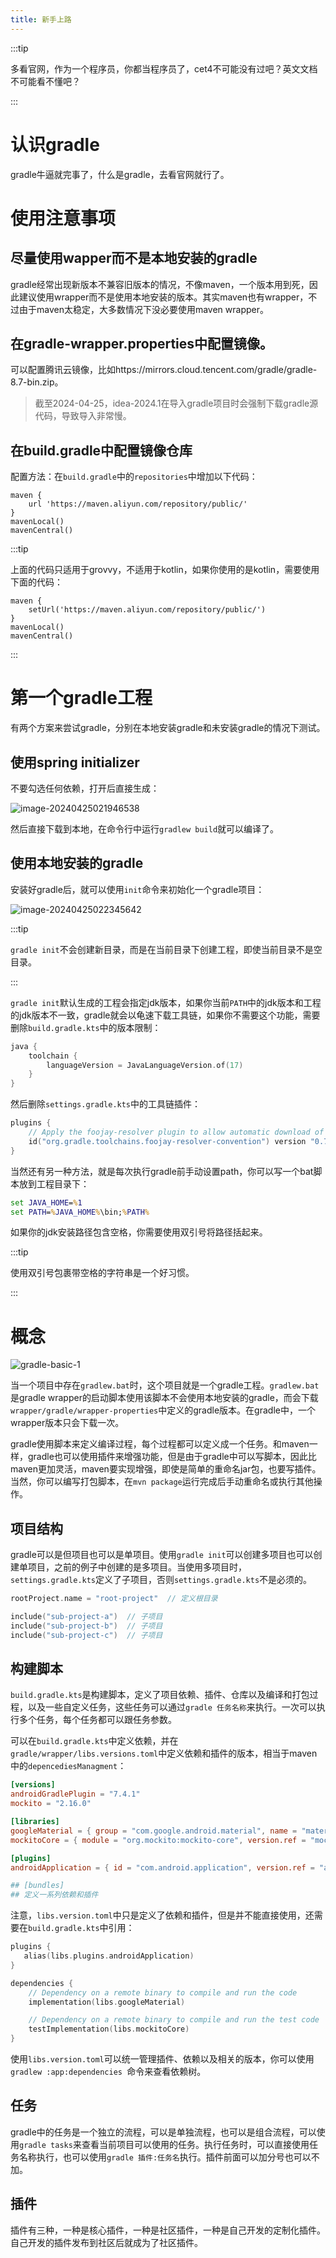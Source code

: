 ```yaml
---
title: 新手上路
---
```


:::tip

多看官网，作为一个程序员，你都当程序员了，cet4不可能没有过吧？英文文档不可能看不懂吧？

:::

# 认识gradle

gradle牛逼就完事了，什么是gradle，去看官网就行了。

# 使用注意事项

## 尽量使用wapper而不是本地安装的gradle

gradle经常出现新版本不兼容旧版本的情况，不像maven，一个版本用到死，因此建议使用wrapper而不是使用本地安装的版本。其实maven也有wrapper，不过由于maven太稳定，大多数情况下没必要使用maven wrapper。

## 在gradle-wrapper.properties中配置镜像。

可以配置腾讯云镜像，比如https\://mirrors.cloud.tencent.com/gradle/gradle-8.7-bin.zip。

> 截至2024-04-25，idea-2024.1在导入gradle项目时会强制下载gradle源代码，导致导入非常慢。

## 在build.gradle中配置镜像仓库

配置方法：在`build.gradle`中的`repositories`中增加以下代码：

```
maven {
    url 'https://maven.aliyun.com/repository/public/'
}
mavenLocal()
mavenCentral()
```

:::tip

上面的代码只适用于grovvy，不适用于kotlin，如果你使用的是kotlin，需要使用下面的代码：

```
maven {
    setUrl('https://maven.aliyun.com/repository/public/')
}
mavenLocal()
mavenCentral()
```

:::

# 第一个gradle工程

有两个方案来尝试gradle，分别在本地安装gradle和未安装gradle的情况下测试。

## 使用spring initializer

不要勾选任何依赖，打开后直接生成：

![image-20240425021946538](https://picture-home.obs.cn-south-1.myhuaweicloud.com/markdown-picture/202404250219663.png)

然后直接下载到本地，在命令行中运行`gradlew build`就可以编译了。

## 使用本地安装的gradle

安装好gradle后，就可以使用`init`命令来初始化一个gradle项目：

![image-20240425022345642](https://picture-home.obs.cn-south-1.myhuaweicloud.com/markdown-picture/202404250223747.png)

:::tip

`gradle init`不会创建新目录，而是在当前目录下创建工程，即使当前目录不是空目录。

:::

`gradle init`默认生成的工程会指定jdk版本，如果你当前`PATH`中的jdk版本和工程的jdk版本不一致，gradle就会以龟速下载工具链，如果你不需要这个功能，需要删除`build.gradle.kts`中的版本限制：

```kotlin
java {
    toolchain {
        languageVersion = JavaLanguageVersion.of(17)
    }
}
```

然后删除`settings.gradle.kts`中的工具链插件：

```kotlin
plugins {
    // Apply the foojay-resolver plugin to allow automatic download of JDKs
    id("org.gradle.toolchains.foojay-resolver-convention") version "0.7.0"
}
```

当然还有另一种方法，就是每次执行gradle前手动设置path，你可以写一个bat脚本放到工程目录下：

```bat
set JAVA_HOME=%1
set PATH=%JAVA_HOME%\bin;%PATH%
```

如果你的jdk安装路径包含空格，你需要使用双引号将路径括起来。

:::tip

使用双引号包裹带空格的字符串是一个好习惯。

:::

# 概念

![gradle-basic-1](https://picture-home.obs.cn-south-1.myhuaweicloud.com/markdown-picture/gradle-basic-1.png)

当一个项目中存在`gradlew.bat`时，这个项目就是一个gradle工程。`gradlew.bat`是gradle wrapper的启动脚本使用该脚本不会使用本地安装的gradle，而会下载`wrapper/gradle/wrapper-properties`中定义的gradle版本。在gradle中，一个wrapper版本只会下载一次。

gradle使用脚本来定义编译过程，每个过程都可以定义成一个任务。和maven一样，gradle也可以使用插件来增强功能，但是由于gradle中可以写脚本，因此比maven更加灵活，maven要实现增强，即使是简单的重命名jar包，也要写插件。当然，你可以编写打包脚本，在`mvn package`运行完成后手动重命名或执行其他操作。

## 项目结构

gradle可以是但项目也可以是单项目。使用`gradle init`可以创建多项目也可以创建单项目，之前的例子中创建的是多项目。当使用多项目时，`settings.gradle.kts`定义了子项目，否则`settings.gradle.kts`不是必须的。

```kotlin
rootProject.name = "root-project"  // 定义根目录

include("sub-project-a")  // 子项目
include("sub-project-b")  // 子项目
include("sub-project-c")  // 子项目
```

## 构建脚本

`build.gradle.kts`是构建脚本，定义了项目依赖、插件、仓库以及编译和打包过程，以及一些自定义任务，这些任务可以通过`gradle 任务名称`来执行。一次可以执行多个任务，每个任务都可以跟任务参数。

可以在`build.gradle.kts`中定义依赖，并在`gradle/wrapper/libs.versions.toml`中定义依赖和插件的版本，相当于maven中的`depencediesManagment`：

```toml
[versions]
androidGradlePlugin = "7.4.1"
mockito = "2.16.0"

[libraries]
googleMaterial = { group = "com.google.android.material", name = "material", version = "1.1.0-alpha05" }
mockitoCore = { module = "org.mockito:mockito-core", version.ref = "mockito" }

[plugins]
androidApplication = { id = "com.android.application", version.ref = "androidGradlePlugin" }

## [bundles]
## 定义一系列依赖和插件
```

注意，`libs.version.toml`中只是定义了依赖和插件，但是并不能直接使用，还需要在`build.gradle.kts`中引用：

```kotlin
plugins {
   alias(libs.plugins.androidApplication)  
}

dependencies {
    // Dependency on a remote binary to compile and run the code
    implementation(libs.googleMaterial)    

    // Dependency on a remote binary to compile and run the test code
    testImplementation(libs.mockitoCore)   
}
```

使用`libs.version.toml`可以统一管理插件、依赖以及相关的版本，你可以使用`gradlew :app:dependencies `命令来查看依赖树。

## 任务

gradle中的任务是一个独立的流程，可以是单独流程，也可以是组合流程，可以使用`gradle tasks`来查看当前项目可以使用的任务。执行任务时，可以直接使用任务名称执行，也可以使用`gradle 插件:任务名`执行。插件前面可以加分号也可以不加。

## 插件

插件有三种，一种是核心插件，一种是社区插件，一种是自己开发的定制化插件。自己开发的插件发布到社区后就成为了社区插件。

